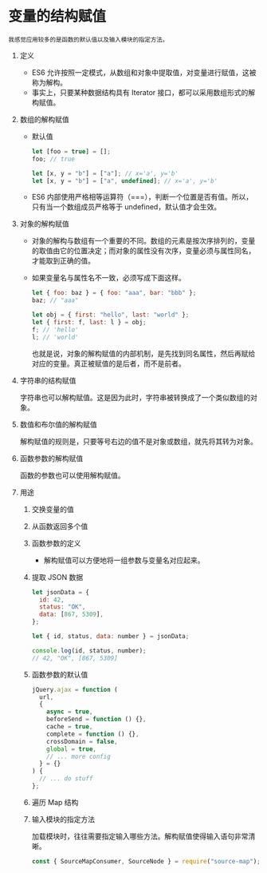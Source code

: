 <!--
 * @Author: Yu
 * @Date: 2020-08-07 10:42:54
 * @LastEditTime: 2020-08-07 11:43:08
 * @FilePath: \KeepLearning\Javascript\ES6\变量的解构赋值.md
 * @Description: ''
-->

# 变量的结构赋值

    我感觉应用较多的是函数的默认值以及输入模块的指定方法。

1.  定义

    - ES6 允许按照一定模式，从数组和对象中提取值，对变量进行赋值，这被称为解构。
    - 事实上，只要某种数据结构具有 Iterator 接口，都可以采用数组形式的解构赋值。

2.  数组的解构赋值

    - 默认值

      ```javascript
      let [foo = true] = [];
      foo; // true

      let [x, y = "b"] = ["a"]; // x='a', y='b'
      let [x, y = "b"] = ["a", undefined]; // x='a', y='b'
      ```

    - ES6 内部使用严格相等运算符（===），判断一个位置是否有值。所以，只有当一个数组成员严格等于 undefined，默认值才会生效。

3.  对象的解构赋值

    - 对象的解构与数组有一个重要的不同。数组的元素是按次序排列的，变量的取值由它的位置决定；而对象的属性没有次序，变量必须与属性同名，才能取到正确的值。
    - 如果变量名与属性名不一致，必须写成下面这样。

      ```javascript
      let { foo: baz } = { foo: "aaa", bar: "bbb" };
      baz; // "aaa"

      let obj = { first: "hello", last: "world" };
      let { first: f, last: l } = obj;
      f; // 'hello'
      l; // 'world'
      ```

      也就是说，对象的解构赋值的内部机制，是先找到同名属性，然后再赋给对应的变量。真正被赋值的是后者，而不是前者。

4.  字符串的结构赋值

    字符串也可以解构赋值。这是因为此时，字符串被转换成了一个类似数组的对象。

5.  数值和布尔值的解构赋值

    解构赋值的规则是，只要等号右边的值不是对象或数组，就先将其转为对象。

6.  函数参数的解构赋值

    函数的参数也可以使用解构赋值。

7.  用途

    1. 交换变量的值
    2. 从函数返回多个值
    3. 函数参数的定义

       - 解构赋值可以方便地将一组参数与变量名对应起来。

    4. 提取 JSON 数据

       ```javascript
       let jsonData = {
         id: 42,
         status: "OK",
         data: [867, 5309],
       };

       let { id, status, data: number } = jsonData;

       console.log(id, status, number);
       // 42, "OK", [867, 5309]
       ```

    5. 函数参数的默认值

       ```javascript
       jQuery.ajax = function (
         url,
         {
           async = true,
           beforeSend = function () {},
           cache = true,
           complete = function () {},
           crossDomain = false,
           global = true,
           // ... more config
         } = {}
       ) {
         // ... do stuff
       };
       ```

    6. 遍历 Map 结构
    7. 输入模块的指定方法

       加载模块时，往往需要指定输入哪些方法。解构赋值使得输入语句非常清晰。

       ```javascript
       const { SourceMapConsumer, SourceNode } = require("source-map");
       ```

